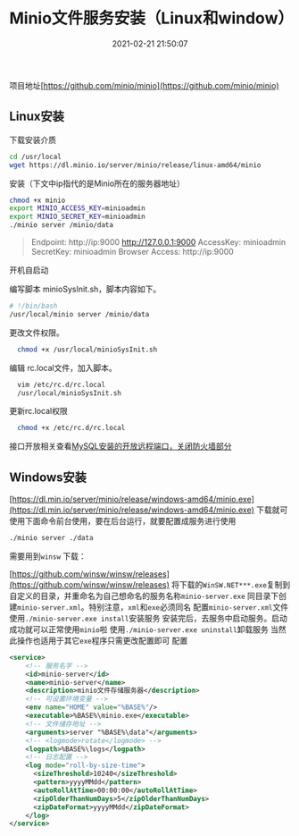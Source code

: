 ﻿---
title: 'Minio文件服务安装（Linux和window）'
date: 2021-02-21 21:50:07
tags:
 - Linux
 - Minio
categories:
 - IDE
---

项目地址[https://github.com/minio/minio](https://github.com/minio/minio)

## Linux安装
下载安装介质
```bash
cd /usr/local
wget https://dl.minio.io/server/minio/release/linux-amd64/minio
```
安装（下文中ip指代的是Minio所在的服务器地址）
```bash
chmod +x minio
export MINIO_ACCESS_KEY=minioadmin
export MINIO_SECRET_KEY=minioadmin
./minio server /minio/data
```
> Endpoint: http://ip:9000 http://127.0.0.1:9000
AccessKey: minioadmin
SecretKey: minioadmin
Browser Access: http://ip:9000

开机自启动

编写脚本 minioSysInit.sh，脚本内容如下。
```bash
# !/bin/bash
/usr/local/minio server /minio/data
```
更改文件权限。
```bash
  chmod +x /usr/local/minioSysInit.sh
```
编辑 rc.local文件，加入脚本。
```bash
  vim /etc/rc.d/rc.local
  /usr/local/minioSysInit.sh
```
更新rc.local权限

```bash
  chmod +x /etc/rc.d/rc.local
```
  接口开放相关查看[MySQL安装的开放远程端口，关闭防火墙部分](https://blog.csdn.net/qq_40827780/article/details/114258020?spm=1001.2014.3001.5501)

## Windows安装

[https://dl.min.io/server/minio/release/windows-amd64/minio.exe](https://dl.min.io/server/minio/release/windows-amd64/minio.exe)
下载就可使用下面命令前台使用，要在后台运行，就要配置成服务进行使用
```sh
./minio server ./data
```
需要用到`winsw`
下载：

[https://github.com/winsw/winsw/releases](https://github.com/winsw/winsw/releases)
将下载的`WinSW.NET***.exe`复制到自定义的目录，并重命名为自己想命名的服务名称`minio-server.exe`
同目录下创建`minio-server.xml`。特别注意，`xml`和`exe`必须同名
配置`minio-server.xml`文件
使用`./minio-server.exe install`安装服务
安装完后，去服务中启动服务。启动成功就可以正常使用`minio`啦
使用`./minio-server.exe uninstall`卸载服务
当然此操作也适用于其它`exe`程序只需更改配置即可
配置
```xml
<service>
	<!-- 服务名字 -->
    <id>minio-server</id>
    <name>minio-server</name>
    <description>minio文件存储服务器</description>
    <!-- 可设置环境变量 -->
    <env name="HOME" value="%BASE%"/>
    <executable>%BASE%\minio.exe</executable>
    <!-- 文件储存地址 -->
    <arguments>server "%BASE%\data"</arguments>
    <!-- <logmode>rotate</logmode> -->
    <logpath>%BASE%\logs</logpath>
    <!-- 日志配置 -->
    <log mode="roll-by-size-time">
      <sizeThreshold>10240</sizeThreshold>
      <pattern>yyyyMMdd</pattern>
      <autoRollAtTime>00:00:00</autoRollAtTime>
      <zipOlderThanNumDays>5</zipOlderThanNumDays>
      <zipDateFormat>yyyyMMdd</zipDateFormat>
    </log>
</service>
```
